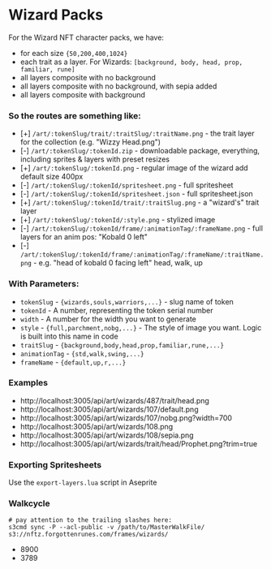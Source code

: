 # Wizard Packs

For the Wizard NFT character packs, we have:

- for each size `{50,200,400,1024}`
- each trait as a layer. For Wizards: `[background, body, head, prop, familiar, rune]`
- all layers composite with no background
- all layers composite with no background, with sepia added
- all layers composite with background

### So the routes are something like:

- [+] `/art/:tokenSlug/trait/:traitSlug/:traitName.png` - the trait layer for the collection (e.g. "Wizzy Head.png")
- [-] `/art/:tokenSlug/:tokenId.zip` - downloadable package, everything, including sprites & layers with preset resizes
- [+] `/art/:tokenSlug/:tokenId.png` - regular image of the wizard add default size 400px
- [-] `/art/:tokenSlug/:tokenId/spritesheet.png` - full spritesheet
- [-] `/art/:tokenSlug/:tokenId/spritesheet.json` - full spritesheet.json
- [+] `/art/:tokenSlug/:tokenId/trait/:traitSlug.png` - a "wizard's" trait layer
- [+] `/art/:tokenSlug/:tokenId/:style.png` - stylized image
- [-] `/art/:tokenSlug/:tokenId/frame/:animationTag/:frameName.png` - full layers for an anim pos: "Kobald 0 left"
- [-] `/art/:tokenSlug/:tokenId/frame/:animationTag/:frameName/:traitName.png` - e.g. "head of kobald 0 facing left"
  head, walk, up

### With Parameters:

- `tokenSlug` - `{wizards,souls,warriors,...}` - slug name of token
- `tokenId` - A number, representing the token serial number
- `width` - A number for the width you want to generate
- `style` - `{full,parchment,nobg,...}` - The style of image you want. Logic is built into this name in code
- `traitSlug` - `{background,body,head,prop,familiar,rune,...}`
- `animationTag` - `{std,walk,swing,...}`
- `frameName` - `{default,up,r,...}`

### Examples

- http://localhost:3005/api/art/wizards/487/trait/head.png
- http://localhost:3005/api/art/wizards/107/default.png
- http://localhost:3005/api/art/wizards/107/nobg.png?width=700
- http://localhost:3005/api/art/wizards/108.png
- http://localhost:3005/api/art/wizards/108/sepia.png
- http://localhost:3005/api/art/wizards/trait/head/Prophet.png?trim=true

### Exporting Spritesheets

Use the `export-layers.lua` script in Aseprite

### Walkcycle

```
# pay attention to the trailing slashes here:
s3cmd sync -P --acl-public -v /path/to/MasterWalkFile/ s3://nftz.forgottenrunes.com/frames/wizards/
```

- 8900
- 3789
